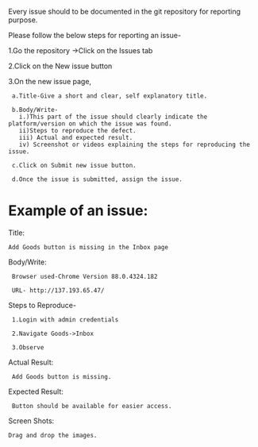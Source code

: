 Every issue should to be documented in the git repository for reporting purpose.

Please follow the below steps for reporting an issue-

   1.Go the repository ->Click on the Issues tab

   2.Click on the New issue button

   3.On the new issue page,
      
     a.Title-Give a short and clear, self explanatory title.

     b.Body/Write- 
       i.)This part of the issue should clearly indicate the platform/version on which the issue was found.
       ii)Steps to reproduce the defect.
       iii) Actual and expected result.
       iv) Screenshot or videos explaining the steps for reproducing the issue.

     c.Click on Submit new issue button.

     d.Once the issue is submitted, assign the issue.

   # Example of an issue:

   Title:
   
    Add Goods button is missing in the Inbox page

   Body/Write:

     Browser used-Chrome Version 88.0.4324.182
   
     URL- http://137.193.65.47/

   Steps to Reproduce-
     
     1.Login with admin credentials

     2.Navigate Goods->Inbox

     3.Observe

  Actual Result:

     Add Goods button is missing.

  Expected Result:

     Button should be available for easier access.

  Screen Shots:

    Drag and drop the images.
